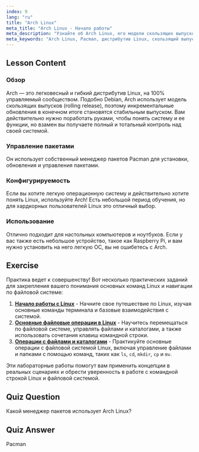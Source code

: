 ```yaml
---
index: 9
lang: "ru"
title: "Arch Linux"
meta_title: "Arch Linux - Начало работы"
meta_description: "Узнайте об Arch Linux, его модели скользящих выпусков и менеджере пакетов Pacman. Поймите, почему Arch отлично подходит для начинающих и продвинутых пользователей, стремящихся к контролю."
meta_keywords: "Arch Linux, Pacman, дистрибутив Linux, скользящий выпуск, учебник по Linux, руководство для начинающих, легкая ОС"
---
```


## Lesson Content

### Обзор

Arch — это легковесный и гибкий дистрибутив Linux, на 100% управляемый сообществом. Подобно Debian, Arch использует модель скользящих выпусков (rolling release), поэтому инкрементальные обновления в конечном итоге становятся стабильным выпуском. Вам действительно нужно поработать руками, чтобы понять систему и ее функции, но взамен вы получаете полный и тотальный контроль над своей системой.

### Управление пакетами

Он использует собственный менеджер пакетов Pacman для установки, обновления и управления пакетами.

### Конфигурируемость

Если вы хотите легкую операционную систему и действительно хотите понять Linux, используйте Arch! Есть небольшой период обучения, но для хардкорных пользователей Linux это отличный выбор.

### Использование

Отлично подходит для настольных компьютеров и ноутбуков. Если у вас также есть небольшое устройство, такое как Raspberry Pi, и вам нужно установить на него легкую ОС, вы не ошибетесь с Arch.

## Exercise

Практика ведет к совершенству! Вот несколько практических заданий для закрепления вашего понимания основных команд Linux и навигации по файловой системе:

1. **[Начало работы с Linux](https://labex.io/ru/labs/linux-getting-started-with-linux-446315)** - Начните свое путешествие по Linux, изучая основные команды терминала и базовые взаимодействия с системой.
2. **[Основные файловые операции в Linux](https://labex.io/ru/labs/linux-basic-file-operations-in-linux-18001)** - Научитесь перемещаться по файловой системе, управлять файлами и каталогами, а также использовать сочетания клавиш командной строки.
3. **[Операции с файлами и каталогами](https://labex.io/ru/labs/linux-file-and-directory-operations-17997)** - Практикуйте основные операции с файловой системой Linux, включая управление файлами и папками с помощью команд, таких как `ls`, `cd`, `mkdir`, `cp` и `mv`.

Эти лабораторные работы помогут вам применить концепции в реальных сценариях и обрести уверенность в работе с командной строкой Linux и файловой системой.

## Quiz Question

Какой менеджер пакетов использует Arch Linux?

## Quiz Answer

Pacman
